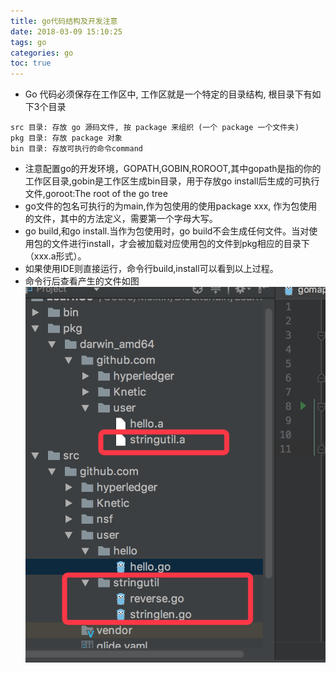 ```yaml
---
title: go代码结构及开发注意
date: 2018-03-09 15:10:25
tags: go
categories: go
toc: true
---
```


- Go 代码必须保存在工作区中, 工作区就是一个特定的目录结构, 根目录下有如下3个目录

```
src 目录: 存放 go 源码文件, 按 package 来组织 (一个 package 一个文件夹)
pkg 目录: 存放 package 对象
bin 目录: 存放可执行的命令command
```
<!-- more -->

- 注意配置go的开发环境，GOPATH,GOBIN,ROROOT,其中gopath是指的你的工作区目录,gobin是工作区生成bin目录，用于存放go install后生成的可执行文件,goroot:The root of the go tree
- go文件的包名可执行的为main,作为包使用的使用package xxx, 作为包使用的文件，其中的方法定义，需要第一个字母大写。
- go build,和go install.当作为包使用时，go build不会生成任何文件。当对使用包的文件进行install，才会被加载对应使用包的文件到pkg相应的目录下（xxx.a形式）。
- 如果使用IDE则直接运行，命令行build,install可以看到以上过程。
- 命令行后查看产生的文件如图
![](https://raw.githubusercontent.com/zhulg/allpic/master/gostruct.png)